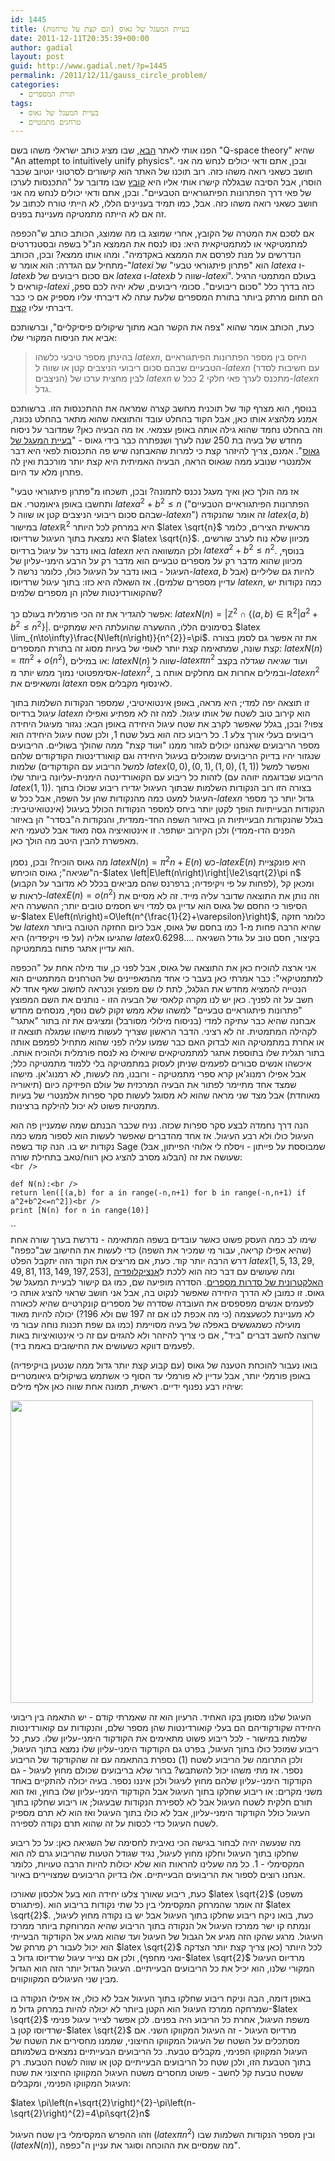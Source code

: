 ```yaml
---
id: 1445
title: בעיית המעגל של גאוס (וגם קצת על טרחנות)
date: 2011-12-11T20:35:39+00:00
author: gadial
layout: post
guid: http://www.gadial.net/?p=1445
permalink: /2011/12/11/gauss_circle_problem/
categories:
  - תורת המספרים
tags:
  - בעיית המעגל של גאוס
  - טרחנים מתמטיים
---
```

הפנו אותי לאתר [הבא](http://www.q-spacetheory.org/59888/%D7%9E%D7%93%D7%A2%D7%9D%D7%A8%D7%95%D7%97), שבו מציג כותב ישראלי משהו בשם "Q-space theory" שהיא "An attempt to intuitively unify physics". ובכן, אתם ודאי יכולים לנחש מה אני חושב כשאני רואה משהו כזה. רוב תוכנו של האתר הוא קישורים לסרטוני יוטיוב שכבר הוסרו, אבל הסיבה שבגללה קישרו אותי אליו היא [קובץ](http://www.q-spacetheory.org/image/users/59888/ftp/my_files/2%D7%94%D7%AA%D7%9B%D7%A0%D7%A1%D7%95%D7%AA%20%D7%9C%D7%A2%D7%A8%D7%9B%D7%95%20%D7%A9%D7%9C%20%D7%A4%D7%90%D7%99%20%D7%93%D7%A8%D7%9A%20%D7%94%D7%A4%D7%AA%D7%A8%D7%95%D7%A0%D7%95%D7%AA%20%D7%94%D7%A4%D7%99%D7%AA%D7%92%D7%95%D7%A8%D7%90%D7%99%D7%99%D7%9D%20%D7%94%D7%98%D7%91%D7%A2%D7%99%D7%99%D7%9D.pdf?id=9428063) שבו מדובר על "התכנסות לערכו של פאי דרך הפתרונות הפיתגוראיים הטבעיים". ובכן, אתם ודאי יכולים לנחש מה אני חושב כשאני רואה משהו כזה. אבל, כמו תמיד בעניינים הללו, לא הייתי טורח לכתוב על זה אם לא הייתה מתמטיקה מעניינת בפנים.

אם לסכם את המטרה של הקובץ, אחרי שמוצג בו מה שמוצג, הכותב כותב ש"הכפפה למתמטיקאי או למתמטיקאית היא: נסו לנסח את הממצא הנ"ל בשפה ובסטנדרטים הנדרשים על מנת לפרסם את הממצא באקדמיה". ומהו אותו ממצא? ובכן, הכותב מתחיל עם הגדרה: הוא אומר ש-"$latex i$ הוא "פתרון פיתגוראי טבעי" של $latex a$ ו-$latex b$ אם סכום ריבועים של $latex a$ ו-$latex b$ שווה ל-$latex i$". בעולם המתמטי הרגיל קוראים ל-$latex i$ כזה בדרך כלל "סכום ריבועים". סכומי ריבועים, שלא יהיה לכם ספק, הם תחום מרתק ביותר בתורת המספרים שלעת עתה לא דיברתי עליו מספיק אם כי כבר דיברתי עליו [קצת](http://www.gadial.net/?p=198).

כעת, הכותב אומר שהוא "צפה את הקשר הבא מתוך שיקולים פיסיקליים", וברשותכם אביא את הניסוח המקורי שלו:

> בהינתן מספר טיבעי כלשהו $latex n$, היחס בין מספר הפתרונות הפיתגוראיים הטבעיים שבהם סכום ריבועי הניצבים קטן או שווה ל-$latex n$ (עם חשיבות לסדר הניצבים) לבין מחצית ערכו של $latex n$ מתכנס לערך פאי חלקי 2 ככל ש-$latex n$ גדל.

בנוסף, הוא מצרף קוד של תוכנית מחשב קצרה שמראה את ההתכנסות הזו. ברשותכם אמנע מלהציג אותו כאן, אבל הקוד בהחלט עובד והתוצאה שהוא מתאר בהחלט נכונה, וזה בהחלט נחמד שהוא גילה אותה באופן עצמאי. אז מה הבעיה כאן? שמדובר על ניסוח מחדש של בעיה בת 250 שנה לערך ושנפתרה כבר בידי גאוס - "[בעיית המעגל של גאוס](http://en.wikipedia.org/wiki/Gauss_circle_problem)". אמנם, צריך להיזהר קצת כי למרות שהאבחנה שיש פה התכנסות לפאי היא דבר אלמנטרי שנובע ממה שגאוס הראה, הבעיה האמיתית היא קצת יותר מורכבת ואין לה פתרון מלא עד היום.

אז מה הולך כאן ואיך מעגל נכנס לתמונה? ובכן, תשכחו מ"פתרון פיתגוראי טבעי" ותחשבו באופן גיאומטרי. אם $latex a^{2}+b^{2}\le n$ ("הפתרונות הפיתגוראיים הטבעיים שבהם סכום ריבועי הניצבים קטן או שווה ל-$latex n$") זה אומר שהנקודה $latex \left(a,b\right)$ במישור $latex \mathbb{R}^{2}$ היא במרחק לכל היותר $latex \sqrt{n}$ מראשית הצירים, כלומר היא נמצאת בתוך העיגול שרדיוסו $latex \sqrt{n}$. מכיוון שלא נוח לערב שורשים, בואו נדבר על עיגול ברדיוס $latex n$ ולכן המשוואה היא $latex a^{2}+b^{2}\le n^2$. בנוסף, מכיוון שהוא מדבר רק על מספרים טבעיים הוא מדבר רק על הרבע הימני-עליון של העיגול - בואו נדבר על העיגול כולו, כלומר נרשה ל-$latex a,b$ להיות גם שליליים (אבל עדיין מספרים שלמים). אז השאלה היא כזו: בתוך עיגול שרדיוסו $latex n$, כמה נקודות יש שהקואורדינטות שלהן הן מספרים שלמים?

אפשר להגדיר את זה הכי פורמלית בעולם כך: $latex N\left(n\right)=\left|\mathbb{Z}^{2}\cap\left\{ \left(a,b\right)\in\mathbb{R}^{2}|a^{2}+b^{2}\le n^{2}\right\} \right|$. בסימונים הללו, ההשערה שהועלתה היא שמתקיים $latex \lim_{n\to\infty}\frac{N\left(n\right)}{n^{2}}=\pi$. את זה אפשר גם לסמן בצורה קצת שונה, שמתאימה קצת יותר לאופי של בעיות מסוג זה בתורת המספרים: $latex N\left(n\right)=\pi n^{2}+o\left(n^{2}\right)$, או במילים: $latex N\left(n\right)$ שווה ל-$latex \pi n^{2}$ ועוד שגיאה שגדלה בקצב אסימפטוטי נמוך ממש יותר מ-$latex n^{2}$, ובמילים אחרות אם מחלקים אותה ב-$latex n^{2}$ ומשאיפים את $latex n$ לאינסוף מקבלים אפס.

זו תוצאה יפה למדי; היא מראה, באופן אינטואיטיבי, שמספר הנקודות השלמות בתוך עיגול ברדיוס $latex n$ הוא קירוב טוב לשטח של אותו עיגול. למה זה לא מפתיע ואפילו צפוי? ובכן, בגלל שאפשר לקרב את שטח עיגול היחידה באופן הבא: נגזור מעיגול היחידה ריבועים בעלי אורך צלע 1. כל ריבוע כזה הוא בעל שטח 1, ולכן שטח עיגול היחידה הוא מספר הריבועים שאנחנו יכולים לגזור ממנו "ועוד קצת" ממה שהולך בשוליים. הריבועים שנגזור יהיו בדיוק הריבועים שמוכלים בעיגול היחידה וגם קואורדינטות הקודקודים שלהם שלמות (למשל הריבוע עם הקודקודים $latex \left(0,0\right),\left(0,1\right),\left(1,0\right),\left(1,1\right)$) ואפשר למשל לזהות כל ריבוע עם הקואורדינטה הימנית-עליונה ביותר שלו (הריבוע שבדוגמה יזוהה עם $latex \left(1,1\right)$). בצורה הזו רוב הנקודות השלמות שבתוך העיגול יגדירו ריבוע שכולו בתוך העיגול למעט כמה מהנקודות שהן על השפה, אבל ככל ש-$latex n$ גדול יותר כך מספר הנקודות הבעייתיות הופך לקטן יותר ביחס למספר הנקודות הכולל בעיגול (אינטואיטיבית: בגלל שהנקודות הבעייתיות הן באיזור השפה החד-ממדית, והנקודות ה"בסדר" הן באיזור הפנים הדו-ממדי) ולכן הקירוב ישתפר. זו אינטואיציה גסה מאוד אבל לטעמי היא מאפשרת להבין היטב מה הולך כאן.

מה גאוס הוכיח? ובכן, נסמן $latex N\left(n\right)=\pi^{2}n+E\left(n\right)$ כש-$latex E\left(n\right)$ היא פונקציית ה"שגיאה"; גאוס הוכיחש-$latex \left|E\left(n\right)\right|\le2\sqrt{2}\pi n$ (לפחות על פי ויקיפדיה; ברפרנס שהם מביאים בכלל לא מדובר על הקבוע), ומכאן קל לראות ש-$latex E\left(n\right)=o\left(n^{2}\right)$ וזה נותן את התוצאה שדובר עליה מייד. זה לא מסיים את הסיפור כי החסם של גאוס הוא עדיין גס למדי ויש חסמים טובים יותר; ההשערה היא ש-$latex E\left(n\right)=O\left(n^{\frac{1}{2}+\varepsilon}\right)$, כלומר חזקה של $latex n$ שהיא הרבה פחות מ-1 כמו בחסם של גאוס, אבל כיום החזקה הטובה ביותר שהגיעו אליה (על פי ויקיפדיה) היא $latex 0.6298\dots$. בקיצור, חסם טוב על גודל השגיאה הוא עדיין אתגר פתוח במתמטיקה.

אני ארצה להוכיח כאן את התוצאה של גאוס, אבל לפני כן, עוד מילה אחת על "הכפפה למתמטיקאי": כבר אמרתי כאן בעבר כי אחד מהמאפיינים של הטרחנים המתמטיים הוא הנטייה להמציא מחדש את הגלגל, לתת לו שם מפוצץ וכנראה לחשוב שאף אחד לא חשב על זה לפניך. כאן יש לנו מקרה קלאסי של הבעיה הזו - נותנים את השם המפוצץ "פתרונות פיתגוראיים טבעיים" למשהו שלא ממש זקוק לשם נוסף, מנסחים מחדש אבחנה שהיא כבר עתיקה למדי (בניסוח מילולי מסורבל) ומציגים את זה בתור "אתגר" לקהילה המתמטית. זה לא רציני. הדבר הראשון שצריך לעשות מישהו שמגלה תוצאה זו או אחרת במתמטיקה הוא לבדוק האם כבר שמעו עליה לפני שהוא מתחיל לפמפם אותה בתור תגלית שלו בתוספת אתגר למתמטיקאים שיואילו נא לנסח פורמלית ולהוכיח אותה. איכשהו אנשים סבורים לפעמים שניתן לעסוק במתמטיקה בלי ללמוד מתמטיקה כלל; אבל אפילו רמנוג'אן קרא ספרי מתמטיקה - ורובנו, מה לעשות, לא רמנוג'אן. מישהו שמצד אחד מתיימר לפתור את הבעיה המרכזית של עולם הפיזיקה כיום (תיאוריה מאוחדת) אבל מצד שני מראה שהוא לא מסוגל לעשות סקר ספרות אלמנטרי של בעיות מתמטיות פשוט לא יכול להילקח ברצינות.

הנה דרך נחמדה לבצע סקר ספרות שכזה. נניח שכבר הבנתם שמה שמעניין פה הוא העיגול כולו ולא רבע העיגול. אז אחד מהדברים שאפשר לעשות הוא לספור ממש כמה נקודות יש בו. הנה קוד בשפה Sage (שמבוססת על פייתון - ויסלח לי אלוהי הפייתון, אבל הבלוג מסרב להציג כאן רווח/טאב בתחילת שורה) שעושה את זה:  
`<br />
` 

<p dir="ltr" style="text-align: left;">
  <code>def N(n):&lt;br />
return len([(a,b) for a in range(-n,n+1) for b in range(-n,n+1) if a^2+b^2&lt;=n^2])&lt;br />
print [N(n) for n in range(10)]</code>
</p>

 ``  
שימו לב כמה העסק פשוט כאשר עובדים בשפה המתאימה - נדרשת בערך שורה אחת (שהיא אפילו קריאה, עבור מי שמכיר את השפה) כדי לעשות את החישוב שב"כפפה" דרש הרבה יותר קוד. כעת, אם מריצים את הקוד הזה יתקבל הפלט $latex [1,5,13,29,49,81,113,149,197,253]$, ומה שעושים עם דבר כזה הוא ללכת ל[אנציקלופדיה האלקטרונית של סדרות מספרים](http://oeis.org). הסדרה מופיעה שם, כמו גם קישור לבעיית המעגל של גאוס. זו כמובן לא הדרך היחידה שאפשר לנקוט בה, אבל אני חושב שראוי להציג אותה כי לפעמים אנשים מפספסים את העובדה שסדרה של מספרים קונקרטיים שהיא לכאורה לא מעניינת לכשעצמה (כי מה אכפת לנו אם זה 197 שם ולא 196?) יכולה להיות מאוד מועילה כשמגששים באפלה של בעיה מסויימת (כמו גם שפת תכנות נוחה עבור מי שרוצה לחשב דברים "ביד", אם כי צריך להיזהר ולא להגזים עם זה כי אינטואיציות באות לפעמים דווקא כשעושים את החישובים באמת ביד).

בואו נעבור להוכחת הטענה של גאוס (עם קבוע קצת יותר גדול ממה שנטען בויקיפדיה) באופן פורמלי יותר, אבל עדיין לא פורמלי עד הסוף כי אשתמש בשיקולים גיאומטריים שיהיו רבע נפנוף ידיים. ראשית, תמונה אחת שווה כאן אלף מילים:

**[<img class="alignnone size-full wp-image-1447" title="gauss_circle" alt="" src="http://www.gadial.net/wp-content/uploads/2011/12/gauss_circle.png" width="484" height="484" />](http://www.gadial.net/wp-content/uploads/2011/12/gauss_circle.png)**

העיגול שלנו מסומן בקו האחיד. הרעיון הוא זה שאמרתי קודם - יש התאמה בין ריבועי היחידה שקודקודיהם הם בעלי קואורדינטות שהן מספר שלם, והנקודות עם קואורדינטות שלמות במישור - לכל ריבוע פשוט מתאימים את הקודקוד הימני-עליון שלו. כעת, כל ריבוע שמוכל כולו בתוך העיגול, בפרט גם הקודקוד הימני-עליון שלו נמצא בתוך העיגול, ולכן התרומה של הריבוע לשטח (1) נספרת בהתאמה עם זה שהקודקוד של הריבוע נספר. אז מתי משהו יכול להשתבש? ברור שלא בריבועים שכולם מחוץ לעיגול - גם הקודקוד הימני-עליון שלהם מחוץ לעיגול ולכן איננו נספר. בעיה יכולה להתקיים באחד משני מקרים: או ריבוע שחלקו בתוך העיגול אבל הקודקוד הימני-עליון שלו בחוץ, ואז הוא תורם חלקית לשטח העיגול אבל לא לספירת הנקודות שבעיגול; או ריבוע שחלקו בתוך העיגול כולל הקודקוד הימני-עליון, אבל לא כולו בתוך העיגול ואז הוא לא תרם מספיק לשטח העיגול כדי לכסות על זה שהוא תרם נקודה לספירה.

מה שנעשה יהיה לבחור בגישה הכי נאיבית לחסימה של השגיאה כאן: על כל ריבוע שחלקו בתוך העיגול וחלקו מחוץ לעיגול, נגיד שגודל הטעות שהריבוע גרם לה הוא המקסימלי - 1. כל מה שעלינו להראות הוא שלא יכולות להיות הרבה טעויות, כלומר אנחנו רוצים לספור את הריבועים הבעייתיים. אלו בדיוק הריבועים שמצויירים באיור.

כעת, ריבוע שאורך צלעו יחידה הוא בעל אלכסון שאורכו $latex \sqrt{2}$ (משפט פיתגורס). זה אומר שהמרחק המקסימלי בין כל שתי נקודות בריבוע הוא $latex \sqrt{2}$. כעת, בואו ניקח ריבוע שחלקו בתוך העיגול אבל יש בו נקודה מחוץ לעיגול, ונמתח קו ישר ממרכז העיגול אל הנקודה בתוך הריבוע שהיא המרוחקת ביותר ממרכז העיגול. מרגע שהקו הזה מגיע אל הגבול של העיגול ועד שהוא מגיע אל הקודקוד הבעייתי הוא יכול לעבור רק מרחק של $latex \sqrt{2}$ לכל היותר (כאן צריך קצת יותר הצדקה ואני מחפף), ולכן אם נצייר עיגול שרדיוסו גדול ב-$latex \sqrt{2}$ מרדיוס העיגול המקורי שלנו, הוא יכיל את כל הריבועים הבעייתיים. העיגול הגדול יותר הזה הוא הגדול מבין שני העיגולים המקווקווים.

באופן דומה, הבה וניקח ריבוע שחלקו בתוך העיגול אבל לא כולו, אז אפילו הנקודה בו שמרחקה ממרכז העיגול הוא הקטן ביותר לא יכולה להיות במרחק גדול מ-$latex \sqrt{2}$ משפת העיגול, אחרת כל הריבוע היה בפנים. לכן אפשר לצייר עיגול פנימי שרדיוסו קטן ב-$latex \sqrt{2}$ מרדיוס העיגול - זה העיגול המקווקו השני. אם מסתכלים על השטח של העיגול המקווקו החיצוני, שממנו מחסירים את השטח של העיגול המקווקו הפנימי, מקבלים טבעת. כל הריבועים הבעייתיים נמצאים בשלמותם בתוך הטבעת הזו, ולכן שטח כל הריבועים הבעייתיים קטן או שווה לשטח הטבעת. רק ששטח טבעת קל לחשב - פשוט מחסרים משטח העיגול המקווקו החיצוני את שטח העיגול המקווקו הפנימי, ומקבלים:

$latex \pi\left(n+\sqrt{2}\right)^{2}-\pi\left(n-\sqrt{2}\right)^{2}=4\pi\sqrt{2}n$

וזהו ההפרש המקסימלי בין שטח העיגול ($latex \pi n^{2}$) ובין מספר הנקודות השלמות שבו ($latex N\left(n\right)$), מה שמסיים את ההוכחה וסוגר את עניין ה"כפפה".